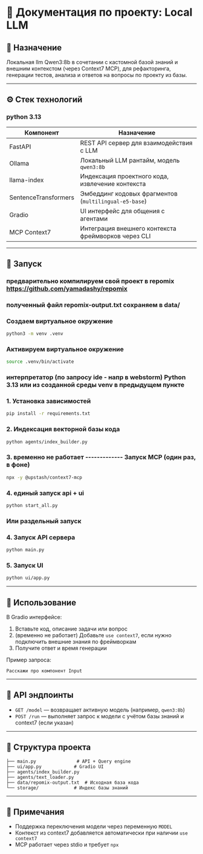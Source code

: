 # 📘 Документация по проекту: Local LLM 

## 🔧 Назначение

Локальная llm Qwen3:8b в сочетании с кастомной базой знаний и внешним контекстом (через Context7 MCP), для рефакторинга, генерации тестов, анализа и ответов на вопросы по проекту из базы.

---

## ⚙️ Стек технологий

### python 3.13

| Компонент            | Назначение                                            |
| -------------------- | ----------------------------------------------------- |
| FastAPI              | REST API сервер для взаимодействия с LLM              |
| Ollama               | Локальный LLM рантайм, модель `qwen3:8b`              |
| llama-index          | Индексация проектного кода, извлечение контекста      |
| SentenceTransformers | Эмбеддинг кодовых фрагментов (`multilingual-e5-base`) |
| Gradio               | UI интерфейс для общения с агентами                   |
| MCP Context7         | Интеграция внешнего контекста фреймворков через CLI   |

---

## 🚀 Запуск

### предварительно компилируем свой проект в repomix https://github.com/yamadashy/repomix

### полученный файл repomix-output.txt сохраняем в data/

### Создаем виртуальное окружение
```bash 
python3 -m venv .venv
```

### Активируем виртуальное окружение

```bash 
source .venv/bin/activate
```

### интерпретатор (по запросу ide - напр в webstorm) Python 3.13 или из созданной среды venv в предыдущем пункте

### 1. Установка зависимостей

```bash
pip install -r requirements.txt
```

### 2. Индексация векторной базы кода

```bash
python agents/index_builder.py
```

### 3. временно не работает  ------------- Запуск MCP (один раз, в фоне)

```bash
npx -y @upstash/context7-mcp
```

### 4. единый запуск api + ui 
```bash
python start_all.py
```
### Или раздельный запуск

### 4. Запуск API сервера

```bash
python main.py
```

### 5. Запуск UI

```bash
python ui/app.py
```

---

## 🧠 Использование

В Gradio интерфейсе:

1. Вставьте код, описание задачи или вопрос
2. (временно не работает) Добавьте `use context7`, если нужно подключить внешние знания по фреймворкам
3. Получите ответ и время генерации

Пример запроса:

```
Расскажи про компонент Input
```

---

## 📡 API эндпоинты

* `GET /model` — возвращает активную модель (например, `qwen3:8b`)
* `POST /run` — выполняет запрос к модели с учётом базы знаний и context7 (если указан)

---

## 📂 Структура проекта

```
├── main.py               # API + Query engine
├── ui/app.py            # Gradio UI
├── agents/index_builder.py
├── agents/text_loader.py
├── data/repomix-output.txt  # Исходная база кода
└── storage/             # Индекс базы знаний
```

---

## 📝 Примечания

* Поддержка переключения модели через переменную `MODEL`
* Контекст из context7 добавляется автоматически при наличии `use context7`
* MCP работает через stdio и требует `npx`
